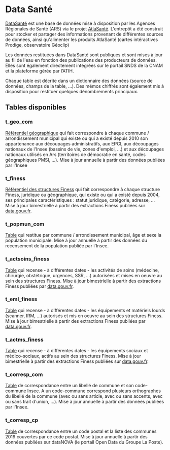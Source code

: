 # Data Santé
<!-- SPDX-License-Identifier: MPL-2.0 -->

[DataSanté](https://www.atlasante.fr/accueil/presentation_du_projet/659_573/datasante) est une base de données mise à disposition par les Agences Régionales de Santé (ARS) via le projet [AtlaSanté](https://www.atlasante.fr/accueil). L'entrepôt a été construit pour stocker et partager des informations provenant de différentes sources de données, ainsi qu'alimenter les produits AtlaSanté (cartes intéractives Prodige, observatoire Géoclip)

Les données restituées dans DataSanté sont publiques et sont mises à jour au fil de l'eau en fonction des publications des producteurs de données. Elles sont également directement  intégrées sur le portail SNDS de la CNAM et la plateforme gérée par l’ATIH.

Chaque table est décrite dans un dictionnaire des données (source de données, champs de la table, …). Des mémos chiffrés sont également mis à disposition pour restituer quelques dénombrements principaux.

## Tables disponibles
### t_geo_com
[Référentiel géographique](https://www.data.gouv.fr/fr/datasets/referentiel-geographique-t-geo-com/) qui fait correspondre à  chaque commune / arrondissement municipal qui existe ou qui a existé depuis 2010 son appartenance aux découpages administratifs, aux EPCI, aux découpages nationaux de l'Insee (bassins de vie, zones d'emploi, ...) et aux découpages nationaux utilisés en Ars (territoires de démocratie en santé, codes géographiques PMSI, ...).
Mise à jour annuelle à partir des données publiées par l'Insee

### t_finess
[Référentiel des structures Finess](https://www.data.gouv.fr/fr/datasets/referentiel-finess-t-finess/) qui fait correspondre à chaque structure Finess, juridique ou géographique, qui existe ou qui a existé depuis 2004, ses principales caractéristiques : statut juridique, catégorie, adresse, ...
Mise à jour bimestrielle à partir des extractions Finess publiées sur [data.gouv.fr](https://www.data.gouv.fr/).

### t_popmun_com
[Table](https://www.data.gouv.fr/fr/datasets/population-municipale-t-popmun-com/) qui restitue par commune / arrondissement municipal, âge et sexe la population municipale.
Mise à jour annuelle à partir des données du recensement de la population publiée par l'Insee.

### t_actsoins_finess
[Table](https://www.data.gouv.fr/fr/datasets/actvites-de-soins-autorisees-et-mises-en-oeuvre-au-sein-des-structures-finess-t-actsoins-finess/) qui recense - à différentes dates - les activités de soins (médecine, chirurgie,  obstétrique, urgences, SSR, ...) autorisées et mises en oeuvre au sein des structures Finess.
Mise à jour bimestrielle à partir des extractions Finess publiées par [data.gouv.fr](https://www.data.gouv.fr/).

### t_eml_finess
[Table](https://www.data.gouv.fr/fr/datasets/equipements-et-materiels-lourds-mis-en-oeuvre-au-sein-des-structures-finess-t-eml-finess/) qui recense - à différentes dates - les équipements et matériels lourds (scanner, IRM, ...) autorisés et mis en oeuvre au sein des structures Finess.
Mise à jour bimestrielle à partir des extractions Finess publiées par [data.gouv.fr](https://www.data.gouv.fr/).

### t_actms_finess
[Table](https://www.data.gouv.fr/fr/datasets/equipements-sociaux-et-medico-sociaux-actifs-des-structures-finess-t-actms-finess/) qui recense - à différentes dates - les équipements sociaux et médico-sociaux, actifs au sein des structures Finess.
Mise à jour bimestrielle à partir des extractions Finess publiées sur [data.gouv.fr](https://www.data.gouv.fr/).

### t_corresp_com
[Table](https://www.data.gouv.fr/fr/datasets/correspondance-entre-le-libelle-dune-commune-et-son-code-commune-t-corresp-com/) de correspondance entre un libellé de commune et son code-commune Insee. A un code-commune correspond plusieurs orthographes du libellé de la commune (avec ou sans article, avec ou sans accents, avec ou sans trait d'union, ...).
Mise à jour annuelle à partir des données publiées par l'Insee.

### t_corresp_cp
[Table](https://www.data.gouv.fr/fr/datasets/correspondance-code-postal-communes-2019-t-corresp-cp/) de correspondance entre un code postal et la liste des communes 2019 couvertes par ce code postal. Mise à jour annuelle à partir des données publiées sur dataNOVA (le portail Open Data du Groupe La Poste).

